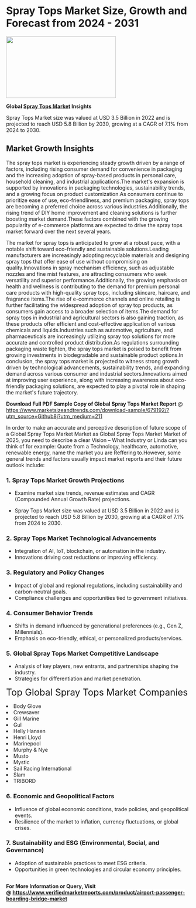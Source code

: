 <H1>Spray Tops Market Size, Growth and Forecast from 2024 - 2031</H1><img class="aligncenter size-medium wp-image-584254" src="https://thirdeyenews.in/wp-content/uploads/2024/09/Global-Market-Research-300x168.jpeg" alt="" width="300" height="168" /><p><strong>Global&nbsp;<a href="https://www.marketsizeandtrends.com/download-sample/679192/?utm_source=Github8j?utm_medium=211">Spray Tops Market</a> Insights</strong></p><p>Spray Tops Market size was valued at USD 3.5 Billion in 2022 and is projected to reach USD 5.8 Billion by 2030, growing at a CAGR of 7.1% from 2024 to 2030.</p><p><h2>Market Growth Insights</h2> <p>The spray tops market is experiencing steady growth driven by a range of factors, including rising consumer demand for convenience in packaging and the increasing adoption of spray-based products in personal care, household cleaning, and industrial applications.The market's expansion is supported by innovations in packaging technologies, sustainability trends, and a growing focus on product customization.As consumers continue to prioritize ease of use, eco-friendliness, and premium packaging, spray tops are becoming a preferred choice across various industries.Additionally, the rising trend of DIY home improvement and cleaning solutions is further boosting market demand.These factors combined with the growing popularity of e-commerce platforms are expected to drive the spray tops market forward over the next several years.</p> <p>The market for spray tops is anticipated to grow at a robust pace, with a notable shift toward eco-friendly and sustainable solutions.Leading manufacturers are increasingly adopting recyclable materials and designing spray tops that offer ease of use without compromising on quality.Innovations in spray mechanism efficiency, such as adjustable nozzles and fine mist features, are attracting consumers who seek versatility and superior performance.Additionally, the growing emphasis on health and wellness is contributing to the demand for premium personal care products with high-quality spray tops, including skincare, haircare, and fragrance items.The rise of e-commerce channels and online retailing is further facilitating the widespread adoption of spray top products, as consumers gain access to a broader selection of items.The demand for spray tops in industrial and agricultural sectors is also gaining traction, as these products offer efficient and cost-effective application of various chemicals and liquids.Industries such as automotive, agriculture, and pharmaceuticals are increasingly utilizing spray top solutions for more accurate and controlled product distribution.As regulations surrounding packaging waste tighten, the spray tops market is poised to benefit from growing investments in biodegradable and sustainable product options.In conclusion, the spray tops market is projected to witness strong growth driven by technological advancements, sustainability trends, and expanding demand across various consumer and industrial sectors.Innovations aimed at improving user experience, along with increasing awareness about eco-friendly packaging solutions, are expected to play a pivotal role in shaping the market's future trajectory.<p><span class=""><strong>Download Full PDF Sample Copy of Global Spray Tops Market Report</strong> @ <a href="https://www.marketsizeandtrends.com/download-sample/679192/?utm_source=Github8j?utm_medium=211" target="_blank">https://www.marketsizeandtrends.com/download-sample/679192/?utm_source=Github8j?utm_medium=211</a></span></p><p>In order to make an accurate and perceptive description of future scope of a Global&nbsp;Spray Tops Market Market as Global&nbsp;Spray Tops Market Market of 2025, you need to describe a clear Vision &ndash; What Industry or Linda can you think of for example: Quote from a Technology, healthcare, automotive, renewable energy, name the market you are Reffering to.However, some general trends and factors usually impact market reports and their future outlook include:</p><h3>1.&nbsp;<strong>Spray Tops Market Growth Projections</strong></h3><ul><li>Examine market size trends, revenue estimates and CAGR (Compounded Annual Growth Rate) projections.</li><li><p>Spray Tops Market size was valued at USD 3.5 Billion in 2022 and is projected to reach USD 5.8 Billion by 2030, growing at a CAGR of 7.1% from 2024 to 2030.</p></li></ul><h3>2.&nbsp;<strong>Spray Tops Market Technological Advancements</strong></h3><ul><li>Integration of AI, IoT, blockchain, or automation in the industry.</li><li>Innovations driving cost reductions or improving efficiency.</li></ul><h3>3.&nbsp;<strong>Regulatory and Policy Changes</strong></h3><ul><li>Impact of global and regional regulations, including sustainability and carbon-neutral goals.</li><li>Compliance challenges and opportunities tied to government initiatives.</li></ul><h3>4.&nbsp;<strong>Consumer Behavior Trends</strong></h3><ul><li>Shifts in demand influenced by generational preferences (e.g., Gen Z, Millennials).</li><li>Emphasis on eco-friendly, ethical, or personalized products/services.</li></ul><h3>5.&nbsp;<strong>Global Spray Tops Market Competitive Landscape</strong></h3><ul><li>Analysis of key players, new entrants, and partnerships shaping the industry.</li><li>Strategies for differentiation and market penetration.</li></ul><p data-pm-slice="1 1 []"><span style="color: inherit; font-family: inherit; font-size: 25px;">Top Global Spray Tops Market Companies</span></p><div class="" data-test-id=""><p><li>Body Glove</li><li> Crewsaver</li><li> Gill Marine</li><li> Gul</li><li> Helly Hansen</li><li> Henri Lloyd</li><li> Marinepool</li><li> Murphy & Nye</li><li> Musto</li><li> Mystic</li><li> Sail Racing International</li><li> Slam</li><li> TRIBORD</li></p></div><h3>6.&nbsp;<strong>Economic and Geopolitical Factors</strong></h3><ul><li>Influence of global economic conditions, trade policies, and geopolitical events.</li><li>Resilience of the market to inflation, currency fluctuations, or global crises.</li></ul><h3>7.&nbsp;<strong>Sustainability and ESG (Environmental, Social, and Governance)</strong></h3><ul><li>Adoption of sustainable practices to meet ESG criteria.</li><li>Opportunities in green technologies and circular economy principles.</li></ul><h2><strong style="font-size: 14px;">For More Information or Query, Visit @&nbsp;</strong><a style="background-color: #ffffff; font-size: 14px;" href="https://www.marketsizeandtrends.com/report/spray-tops-market/" target="_blank">https://www.verifiedmarketreports.com/product/airport-passenger-boarding-bridge-market</a></h2>